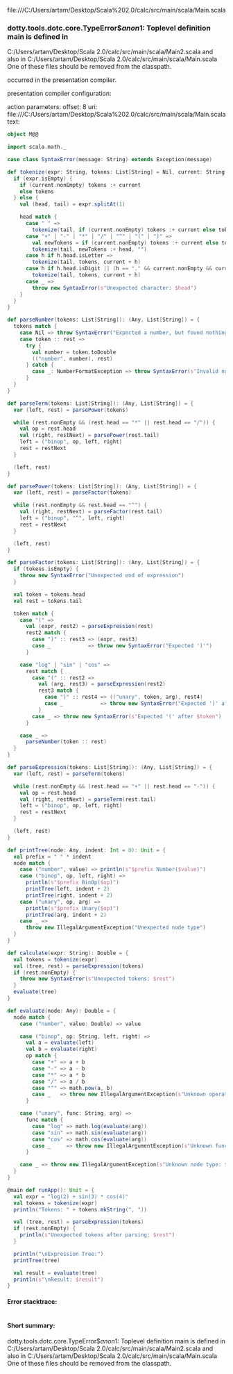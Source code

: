 file:///C:/Users/artam/Desktop/Scala%202.0/calc/src/main/scala/Main.scala
### dotty.tools.dotc.core.TypeError$$anon$1: Toplevel definition main is defined in
  C:/Users/artam/Desktop/Scala 2.0/calc/src/main/scala/Main2.scala
and also in
  C:/Users/artam/Desktop/Scala 2.0/calc/src/main/scala/Main.scala
One of these files should be removed from the classpath.

occurred in the presentation compiler.

presentation compiler configuration:


action parameters:
offset: 8
uri: file:///C:/Users/artam/Desktop/Scala%202.0/calc/src/main/scala/Main.scala
text:
```scala
object M@@

import scala.math._

case class SyntaxError(message: String) extends Exception(message)

def tokenize(expr: String, tokens: List[String] = Nil, current: String = ""): List[String] = {
  if (expr.isEmpty) {
    if (current.nonEmpty) tokens :+ current
    else tokens
  } else {
    val (head, tail) = expr.splitAt(1)

    head match {
      case " " =>
        tokenize(tail, if (current.nonEmpty) tokens :+ current else tokens, "")
      case "+" | "-" | "*" | "/" | "^" | "(" | ")" =>
        val newTokens = if (current.nonEmpty) tokens :+ current else tokens
        tokenize(tail, newTokens :+ head, "")
      case h if h.head.isLetter =>
        tokenize(tail, tokens, current + h)
      case h if h.head.isDigit || (h == "." && current.nonEmpty && current.last.isDigit) =>
        tokenize(tail, tokens, current + h)
      case _ =>
        throw new SyntaxError(s"Unexpected character: $head")
    }
  }
}

def parseNumber(tokens: List[String]): (Any, List[String]) = {
  tokens match {
    case Nil => throw SyntaxError("Expected a number, but found nothing.")
    case token :: rest =>
      try {
        val number = token.toDouble
        (("number", number), rest)
      } catch {
        case _: NumberFormatException => throw SyntaxError(s"Invalid number: $token")
      }
  }
}

def parseTerm(tokens: List[String]): (Any, List[String]) = {
  var (left, rest) = parsePower(tokens)

  while (rest.nonEmpty && (rest.head == "*" || rest.head == "/")) {
    val op = rest.head
    val (right, restNext) = parsePower(rest.tail)
    left = ("binop", op, left, right)
    rest = restNext
  }

  (left, rest)
}

def parsePower(tokens: List[String]): (Any, List[String]) = {
  var (left, rest) = parseFactor(tokens)

  while (rest.nonEmpty && rest.head == "^") {
    val (right, restNext) = parseFactor(rest.tail)
    left = ("binop", "^", left, right)
    rest = restNext
  }

  (left, rest)
}

def parseFactor(tokens: List[String]): (Any, List[String]) = {
  if (tokens.isEmpty) {
    throw new SyntaxError("Unexpected end of expression")
  }

  val token = tokens.head
  val rest = tokens.tail

  token match {
    case "(" =>
      val (expr, rest2) = parseExpression(rest)
      rest2 match {
        case ")" :: rest3 => (expr, rest3)
        case _            => throw new SyntaxError("Expected ')'")
      }

    case "log" | "sin" | "cos" =>
      rest match {
        case "(" :: rest2 =>
          val (arg, rest3) = parseExpression(rest2)
          rest3 match {
            case ")" :: rest4 => (("unary", token, arg), rest4)
            case _            => throw new SyntaxError("Expected ')' after function argument")
          }
        case _ => throw new SyntaxError(s"Expected '(' after $token")
      }

    case _ =>
      parseNumber(token :: rest)
  }
}

def parseExpression(tokens: List[String]): (Any, List[String]) = {
  var (left, rest) = parseTerm(tokens)

  while (rest.nonEmpty && (rest.head == "+" || rest.head == "-")) {
    val op = rest.head
    val (right, restNext) = parseTerm(rest.tail)
    left = ("binop", op, left, right)
    rest = restNext
  }

  (left, rest)
}

def printTree(node: Any, indent: Int = 0): Unit = {
  val prefix = " " * indent
  node match {
    case ("number", value) => println(s"$prefix Number($value)")
    case ("binop", op, left, right) =>
      println(s"$prefix BinOp($op)")
      printTree(left, indent + 2)
      printTree(right, indent + 2)
    case ("unary", op, arg) =>
      println(s"$prefix Unary($op)")
      printTree(arg, indent + 2)
    case _ =>
      throw new IllegalArgumentException("Unexpected node type")
  }
}

def calculate(expr: String): Double = {
  val tokens = tokenize(expr)
  val (tree, rest) = parseExpression(tokens)
  if (rest.nonEmpty) {
    throw new SyntaxError(s"Unexpected tokens: $rest")
  }
  evaluate(tree)
}

def evaluate(node: Any): Double = {
  node match {
    case ("number", value: Double) => value

    case ("binop", op: String, left, right) =>
      val a = evaluate(left)
      val b = evaluate(right)
      op match {
        case "+" => a + b
        case "-" => a - b
        case "*" => a * b
        case "/" => a / b
        case "^" => math.pow(a, b)
        case _   => throw new IllegalArgumentException(s"Unknown operator: $op")
      }

    case ("unary", func: String, arg) =>
      func match {
        case "log" => math.log(evaluate(arg))
        case "sin" => math.sin(evaluate(arg))
        case "cos" => math.cos(evaluate(arg))
        case _     => throw new IllegalArgumentException(s"Unknown function: $func")
      }

    case _ => throw new IllegalArgumentException(s"Unknown node type: $node")
  }
}

@main def runApp(): Unit = {
  val expr = "log(2) + sin(3) * cos(4)"
  val tokens = tokenize(expr)
  println("Tokens: " + tokens.mkString(", "))

  val (tree, rest) = parseExpression(tokens)
  if (rest.nonEmpty) {
    println(s"Unexpected tokens after parsing: $rest")
  }

  println("\nExpression Tree:")
  printTree(tree)

  val result = evaluate(tree)
  println(s"\nResult: $result")
}

```



#### Error stacktrace:

```

```
#### Short summary: 

dotty.tools.dotc.core.TypeError$$anon$1: Toplevel definition main is defined in
  C:/Users/artam/Desktop/Scala 2.0/calc/src/main/scala/Main2.scala
and also in
  C:/Users/artam/Desktop/Scala 2.0/calc/src/main/scala/Main.scala
One of these files should be removed from the classpath.